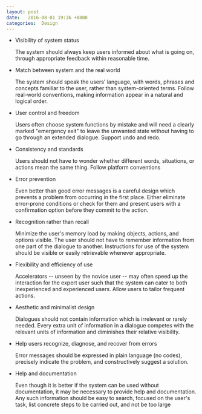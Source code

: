 ```yaml
---
layout: post
date:   2016-08-01 19:36 +0800
categories:  Design
---
```

-  Visibility of system status

   The system should always keep users informed about what is going on, through appropriate feedback within reasonable time.
   
-  Match between system and the real world

    The system should speak the users' language, with words, phrases and concepts familiar to the user, rather than system-oriented terms. Follow real-world conventions, making information appear in a natural and logical order.

- User control and freedom

  Users often choose system functions by mistake and will need a clearly marked "emergency exit" to leave the unwanted state without having to go through an extended dialogue. Support undo and redo.

- Consistency and standards

  Users should not have to wonder whether different words, situations, or actions mean the same thing. Follow platform conventions
  
- Error prevention


  Even better than good error messages is a careful design which prevents a problem from occurring in the first place. Either eliminate error-prone conditions or check for them and present users with a confirmation option before they commit to the action.
  
- Recognition rather than recall

  Minimize the user's memory load by making objects, actions, and options visible. The user should not have to remember information from one part of the dialogue to another. Instructions for use of the system should be visible or easily retrievable whenever appropriate.
  
- Flexibility and efficiency of use

  Accelerators -- unseen by the novice user -- may often speed up the interaction for the expert user such that the system can cater to both inexperienced and experienced users. Allow users to tailor frequent actions.
  
- Aesthetic and minimalist design

  Dialogues should not contain information which is irrelevant or rarely needed. Every extra unit of information in a dialogue competes with the relevant units of information and diminishes their relative visibility.
  
- Help users recognize, diagnose, and recover from errors

  Error messages should be expressed in plain language (no codes), precisely indicate the problem, and constructively suggest a solution.
  
- Help and documentation

  Even though it is better if the system can be used without documentation, it may be necessary to provide help and documentation. Any such information should be easy to search, focused on the user's task, list concrete steps to be carried out, and not be too large

